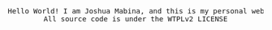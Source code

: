 <pre align="center">

Hello World! I am Joshua Mabina, and this is my personal website.
All source code is under the WTPLv2 LICENSE

</pre>

